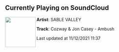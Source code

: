 ## Currently Playing on SoundCloud

[<img align="left" width="100" src="https://i1.sndcdn.com/artworks-000572009852-z9schc-t500x500.jpg">](https://soundcloud.com/sablevalley/ambush)

**Artist**: SABLE VALLEY 

**Track**: Cozway & Jon Casey -  Ambush

Last updated at 11/12/2021 11:37
